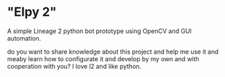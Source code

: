 # "Elpy 2"
A simple Lineage 2 python bot prototype using OpenCV and GUI automation.


do you want to share knowledge about this project and help me use it and meaby learn how to configurate it and develop by my own and with cooperation with you?
I love l2 and like python. 
